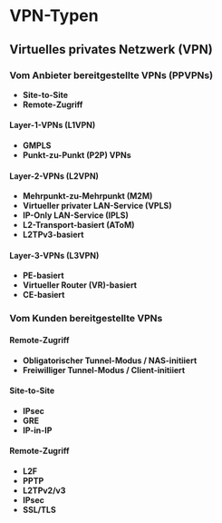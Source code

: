 # VPN-Typen


## Virtuelles privates Netzwerk (VPN)

### Vom Anbieter bereitgestellte VPNs (PPVPNs)
- **Site-to-Site**
- **Remote-Zugriff**

#### Layer-1-VPNs (L1VPN)
- **GMPLS**
- **Punkt-zu-Punkt (P2P) VPNs**

#### Layer-2-VPNs (L2VPN)
- **Mehrpunkt-zu-Mehrpunkt (M2M)**
- **Virtueller privater LAN-Service (VPLS)**
- **IP-Only LAN-Service (IPLS)**
- **L2-Transport-basiert (AToM)**
- **L2TPv3-basiert**

#### Layer-3-VPNs (L3VPN)
- **PE-basiert**
- **Virtueller Router (VR)-basiert**
- **CE-basiert**

### Vom Kunden bereitgestellte VPNs

#### Remote-Zugriff
- **Obligatorischer Tunnel-Modus / NAS-initiiert**
- **Freiwilliger Tunnel-Modus / Client-initiiert**

#### Site-to-Site
- **IPsec**
- **GRE**
- **IP-in-IP**

#### Remote-Zugriff
- **L2F**
- **PPTP**
- **L2TPv2/v3**
- **IPsec**
- **SSL/TLS**
